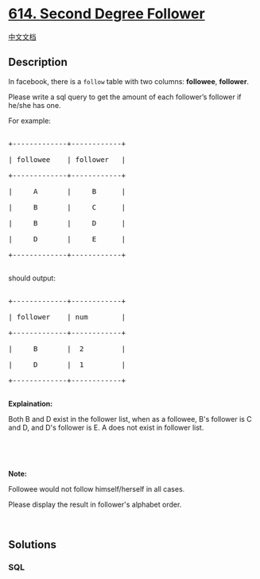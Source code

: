 # [614. Second Degree Follower](https://leetcode.com/problems/second-degree-follower)

[中文文档](/solution/0600-0699/0614.Second%20Degree%20Follower/README.md)

## Description

<p>In facebook, there is a <code>follow</code> table with two columns: <b>followee</b>, <b>follower</b>.</p>

<p>Please write a sql query to get the amount of each follower&rsquo;s follower if he/she has one.</p>

<p>For example:</p>

<pre>

+-------------+------------+

| followee    | follower   |

+-------------+------------+

|     A       |     B      |

|     B       |     C      |

|     B       |     D      |

|     D       |     E      |

+-------------+------------+

</pre>

should output:

<pre>

+-------------+------------+

| follower    | num        |

+-------------+------------+

|     B       |  2         |

|     D       |  1         |

+-------------+------------+

</pre>

<b>Explaination:</b><br />

Both B and D exist in the follower list, when as a followee, B&#39;s follower is C and D, and D&#39;s follower is E. A does not exist in follower list.

<p>&nbsp;</p>

<p>&nbsp;</p>

<b>Note:</b><br />

Followee would not follow himself/herself in all cases.<br />

Please display the result in follower&#39;s alphabet order.

<p>&nbsp;</p>

## Solutions

<!-- tabs:start -->

### **SQL**

```sql

```

<!-- tabs:end -->
